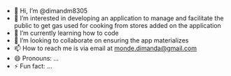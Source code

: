- 👋 Hi, I’m @dimandm8305
- 👀 I’m interested in developing an application to manage and facilitate the public to get gas used for cooking from stores added on the application
- 🌱 I’m currently learning how to code
- 💞️ I’m looking to collaborate on ensuring the app materializes
- 📫 How to reach me is via email at monde.dimanda@gmail.com
- 😄 Pronouns: ...
- ⚡ Fun fact: ...

<!---
dimandm8305/dimandm8305 is a ✨ special ✨ repository because its `README.md` (this file) appears on your GitHub profile.
You can click the Preview link to take a look at your changes.
--->
